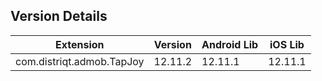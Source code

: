 ## Version Details

| Extension | Version | Android Lib | iOS Lib |
| --- | --- | --- | --- |
| com.distriqt.admob.TapJoy | 12.11.2 | 12.11.1 | 12.11.1 |
